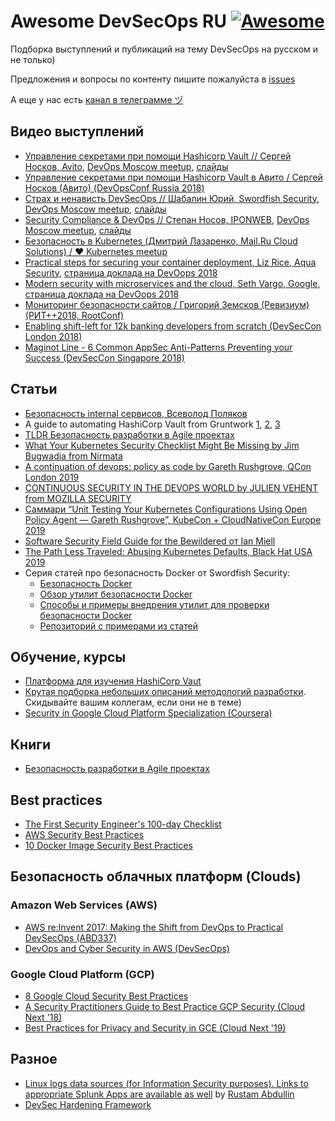 # Awesome DevSecOps RU  [![Awesome](https://cdn.rawgit.com/sindresorhus/awesome/d7305f38d29fed78fa85652e3a63e154dd8e8829/media/badge.svg)](https://github.com/sindresorhus/awesome)

Подборка выступлений и публикаций на тему DevSecOps на русском и не только)

Предложения и вопросы по контенту пишите пожалуйста в [issues](https://github.com/devsecops-ru/awesome-devsecops_ru/issues)

А еще у нас есть [канал в телеграмме ヅ](https://t.me/devsecops_ru)

## Видео выступлений

* [Управление секретами при помощи Hashicorp Vault // Сергей Носков, Avito](https://youtu.be/klC4ssaPHZY), [DevOps Moscow meetup](https://www.meetup.com/DevOps-Moscow-in-Russian/), [слайды](https://speakerdeck.com/devopsmoscow/upravlieniie-siekrietami-v-avito-pri-pomoshchi-hashicorp-vault)
* [Управление секретами при помощи Hashicorp Vault в Авито / Сергей Носков (Авито) (DevOpsConf Russia 2018)](https://youtu.be/oDdDPU6moTs)
* [Страх и ненависть DevSecOps // Шабалин Юрий, Swordfish Security](https://youtu.be/ROH636e7Rx8), [DevOps Moscow meetup](https://www.meetup.com/DevOps-Moscow-in-Russian/), [слайды](https://speakerdeck.com/devopsmoscow/strakh-i-nienavist-devsecops)
* [Security Compliance & DevOps // Степан Носов, IPONWEB](https://youtu.be/BtFeWnR1xXE), [DevOps Moscow meetup](https://www.meetup.com/DevOps-Moscow-in-Russian/), [слайды](https://speakerdeck.com/devopsmoscow/security-compliance-and-devops)
* [Безопасность в Kubernetes (Дмитрий Лазаренко, Mail.Ru Cloud Solutions) / ♥ Kubernetes meetup](https://youtu.be/62XWgBIYnJ8)
* [Practical steps for securing your container deployment, Liz Rice, Aqua Security](https://youtu.be/WSiCZ6v35gw), [страница доклада на DevOops 2018](https://2018.devoops.ru/2018/spb/talks/2yl4oqifo4oqqmwwgwg4as/)
* [Modern security with microservices and the cloud, Seth Vargo, Google](https://youtu.be/Qx2N6EDIIow), [страница доклада на DevOops 2018](https://2018.devoops.ru/2018/spb/talks/14ss0jq4v8ci4ekuoewew6/)
* [Мониторинг безопасности сайтов / Григорий Земсков (Ревизиум) (РИТ++2018, RootConf)](https://youtu.be/NbN_uOxRHOo)
* [Enabling shift-left for 12k banking developers from scratch (DevSecCon London 2018)](https://youtu.be/6IRz6F5Y4Zo?list=PLZN13UbkqPfWNy4WUd0UuWYCss69n7A10)
* [Maginot Line - 6 Common AppSec Anti-Patterns Preventing your Success (DevSecCon Singapore 2018)](https://youtu.be/u0tUea0Cbdc?list=PLZN13UbkqPfUmt4IZmoTWcbou-oxUivoV)

## Статьи

* [Безопасность internal сервисов, Всеволод Поляков](https://dvps.blog/biezopasnost-internal-siervisov)
* A guide to automating HashiCorp Vault from Gruntwork [1](https://blog.gruntwork.io/a-guide-to-automating-hashicorp-vault-1-auto-unsealing-b219970f02c6), [2](https://blog.gruntwork.io/a-guide-to-automating-hashicorp-vault-2-authenticating-with-instance-metadata-c3f9eaeaba53), [3](https://blog.gruntwork.io/a-guide-to-automating-hashicorp-vault-3-authenticating-with-an-iam-user-or-role-a3203a3ee088)
* [TLDR Безопасность разработки в Agile проектах](https://medium.com/some-tldrs-ru/tldr-безопасность-разработки-в-agile-проектах-f53f55298231)
* [What Your Kubernetes Security Checklist Might Be Missing by Jim Bugwadia from Nirmata](https://thenewstack.io/what-your-kubernetes-security-checklist-might-be-missing/)
* [A continuation of devops: policy as code by Gareth Rushgrove, QCon London 2019](https://speakerdeck.com/garethr/a-continuation-of-devops-policy-as-code)
* [CONTINUOUS SECURITY IN THE DEVOPS WORLD by JULIEN VEHENT from MOZILLA SECURITY](https://jvehent.github.io/continuous-security-talk/#/)
* [Саммари “Unit Testing Your Kubernetes Configurations Using Open Policy Agent — Gareth Rushgrove”, KubeCon + CloudNativeCon Europe 2019](https://medium.com/@Nklya/summary-unit-testing-your-kubernetes-configurations-using-open-policy-agent-gareth-rushgrove-81c3e6e15a91)
* [Software Security Field Guide for the Bewildered от Ian Miell](https://zwischenzugs.com/2019/09/22/software-security-field-guide-for-the-bewildered/)
* [The Path Less Traveled: Abusing Kubernetes Defaults, Black Hat USA 2019](https://speakerdeck.com/iancoldwater/the-path-less-traveled-abusing-kubernetes-defaults)
* Серия статей про безопасность Docker от Swordfish Security:
  * [Безопасность Docker](https://swordfishsecurity.ru/blog/docker_security)
  * [Обзор утилит безопасности Docker](https://swordfishsecurity.ru/blog/obzor-utilit-bezopasnosti-docker)
  * [Способы и примеры внедрения утилит для проверки безопасности Docker](https://swordfishsecurity.ru/docker-security-scanning-examples)
  * [Репозиторий с примерами из статей](https://github.com/Swordfish-Security/docker_cicd/)

## Обучение, курсы

* [Платформа для изучения HashiCorp Vaut](https://learn.hashicorp.com/vault/)
* [Крутая подборка небольших описаний методологий разработки](https://www.developmentthatpays.com/cheatsheets). Скидывайте вашим коллегам, если они не в теме)
* [Security in Google Cloud Platform Specialization (Coursera)](https://www.coursera.org/specializations/security-google-cloud-platform/)

## Книги

* [Безопасность разработки в Agile проектах](https://dmkpress.com/catalog/computer/securuty/978-5-97060-648-3/)

## Best practices

* [The First Security Engineer's 100-day Checklist](https://www.sqreen.com/checklists/security-engineer-checklist)
* [AWS Security Best Practices](https://www.sqreen.com/resources/aws-security-best-practices)
* [10 Docker Image Security Best Practices](https://snyk.io/blog/10-docker-image-security-best-practices/)

## Безопасность облачных платформ (Clouds)

### Amazon Web Services (AWS)

* [AWS re:Invent 2017: Making the Shift from DevOps to Practical DevSecOps (ABD337)](https://youtu.be/BAsLEsEVThM)
* [DevOps and Cyber Security in AWS (DevSecOps)](https://medium.com/@block_matrix/devops-and-cyber-security-in-aws-devsecops-711a11bf8e7)

### Google Cloud Platform (GCP)

* [8 Google Cloud Security Best Practices](https://blog.paloaltonetworks.com/2019/04/8-google-cloud-security-best-practices/)
* [A Security Practitioners Guide to Best Practice GCP Security (Cloud Next '18)](https://youtu.be/ZQHoC0cR6Qw)
* [Best Practices for Privacy and Security in GCE (Cloud Next '19)](https://youtu.be/qDyjE1fIqkk)

## Разное

* [Linux logs data sources (for Information Security purposes). Links to appropriate Splunk Apps are available as well](https://docs.google.com/spreadsheets/d/1ccXuv4KZ1ndNFKwNuXpTgvgMgvQ16joUI408v232a9I) by [Rustam Abdullin](https://www.linkedin.com/in/rustam-abdullin-11010635/)
* [DevSec Hardening Framework](https://dev-sec.io)
